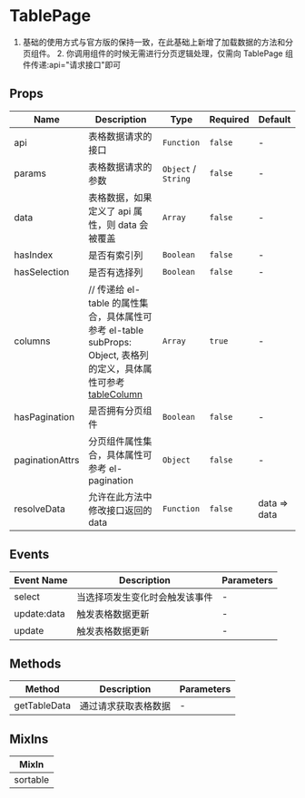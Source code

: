 # TablePage

1. 基础的使用方式与官方版的保持一致，在此基础上新增了加载数据的方法和分页组件。 2. 你调用组件的时候无需进行分页逻辑处理，仅需向 TablePage 组件传递:api="请求接口"即可

## Props

<!-- @vuese:TablePage:props:start -->

| Name            | Description                                                                                                                                     | Type                | Required | Default      |
| --------------- | ----------------------------------------------------------------------------------------------------------------------------------------------- | ------------------- | -------- | ------------ |
| api             | 表格数据请求的接口                                                                                                                              | `Function`          | `false`  | -            |
| params          | 表格数据请求的参数                                                                                                                              | `Object` / `String` | `false`  | -            |
| data            | 表格数据，如果定义了 api 属性，则 data 会被覆盖                                                                                                 | `Array`             | `false`  | -            |
| hasIndex        | 是否有索引列                                                                                                                                    | `Boolean`           | `false`  | -            |
| hasSelection    | 是否有选择列                                                                                                                                    | `Boolean`           | `false`  | -            |
| columns         | // 传递给 el-table 的属性集合，具体属性可参考 el-table subProps: Object, 表格列的定义，具体属性可参考[tableColumn](./TableColumn/src/README.md) | `Array`             | `true`   | -            |
| hasPagination   | 是否拥有分页组件                                                                                                                                | `Boolean`           | `false`  | -            |
| paginationAttrs | 分页组件属性集合，具体属性可参考 el-pagination                                                                                                  | `Object`            | `false`  | -            |
| resolveData     | 允许在此方法中修改接口返回的 data                                                                                                               | `Function`          | `false`  | data => data |

<!-- @vuese:TablePage:props:end -->

## Events

<!-- @vuese:TablePage:events:start -->

| Event Name  | Description                    | Parameters |
| ----------- | ------------------------------ | ---------- |
| select      | 当选择项发生变化时会触发该事件 | -          |
| update:data | 触发表格数据更新               | -          |
| update      | 触发表格数据更新               | -          |

<!-- @vuese:TablePage:events:end -->

## Methods

<!-- @vuese:TablePage:methods:start -->

| Method       | Description          | Parameters |
| ------------ | -------------------- | ---------- |
| getTableData | 通过请求获取表格数据 | -          |

<!-- @vuese:TablePage:methods:end -->

## MixIns

<!-- @vuese:TablePage:mixIns:start -->

| MixIn    |
| -------- |
| sortable |

<!-- @vuese:TablePage:mixIns:end -->
